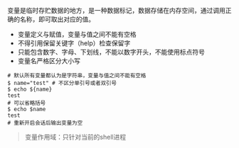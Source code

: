 变量是临时存贮数据的地方，是一种数据标记，数据存储在内存空间，通过调用正确的名称，即可取出对应的值。

- 变量定义与赋值，变量与值之间不能有空格
- 不得引用保留关键字（help）检查保留字
- 只能包含数字、字母、下划线，不能以数字开头，不能使用标点符号
- 变量名严格区分大小写

```shell
# 默认所有变量都认为是字符串，变量与值之间不能有空格
$ name="test" # 不区分单引号或者双引号
$ echo ${name}
test
# 可以省略括号
$ echo $name
test
# 重新开启会话后输出变量为空
```

> 变量作用域：只针对当前的shell进程

